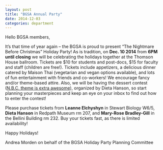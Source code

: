 ```yaml
---
layout: post
title: "BGSA Annual Party"
date: 2014-12-03
categories: department
---
```


Hello BGSA members,

It’s that time of year again – the BGSA is proud to present “The Nightmare Before Christmas” Holiday Party! As is tradition, on **Dec. 10 2014** from **6PM until closing** we will be celebrating the holidays together at the Thomson House ballroom. Tickets are $10 for students and post-docs, $15 for faculty and staff (children are free!). Tickets include appetizers, a delicious dinner catered by Maison Thai (vegetarian and vegan options available), and lots of fun entertainment with friends and co-workers! We encourage fancy and/or theme-based attire. Also, we will be having the dessert contest ([N.B.C. theme is extra awesome](http://family.disney.com/recipes/jack-skellington-cookie-pops)), organized by Dieta Hanson, so start planning your masterpieces and keep an eye on your inbox to find out how to enter the contest!  

Please purchase tickets from **Leanne Elchyshyn** in Stewart Biology W6/5, **Dieta Hanson** in Redpath Museum rm 207, and **Mary-Rose Bradley-Gill** in the Bellini Building rm 232. Buy your tickets fast, as there is limited availability! 

Happy Holidays!

Andrea Morden
on behalf of the BGSA Holiday Party Planning Committee